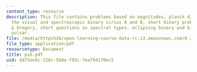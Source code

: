```yaml
---
content_type: resource
description: This file contains problems based on magnitudes, planck distribution,
  the visual and spectroscopic binary sirius A and B, short binary problems from Zeilik
  & Gregory, short questions on spectral types, eclipsing binary and binary radio
  pulsar.
file: /media/https%3A/open-learning-course-data-rc.s3.amazonaws.com/8-282j-introduction-to-astronomy-spring-2006/dd75ee9c328c56def95c7ea794170ec5_ps6.pdf
file_type: application/pdf
resourcetype: Document
title: ps6.pdf
uid: dd75ee9c-328c-56de-f95c-7ea794170ec5
---
```

